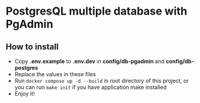 # PostgresQL multiple database with PgAdmin

## How to install

- Copy **.env.example** to **.env.dev** in **config/db-pgadmin** and **config/db-postgres**
- Replace the values in these files
- Run ```docker compose up -d --build``` in root directory of this project, or you can run ```make init``` if you have
application make installed 
- Enjoy it!